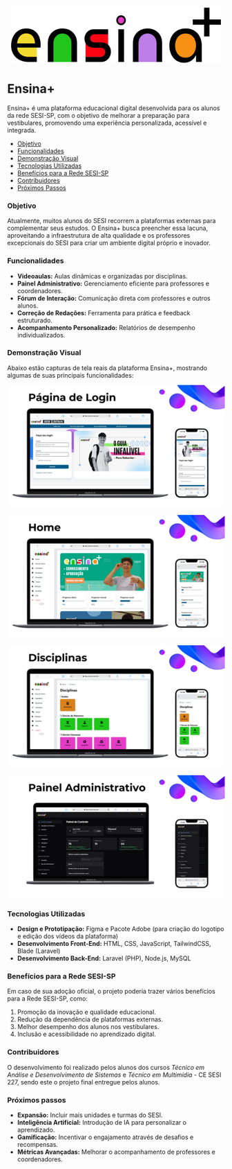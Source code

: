 <p align="center">
    <img src="https://raw.githubusercontent.com/caio-pellegrini/ensina-mais/refs/heads/main/.github/images/logo-ensina.svg" alt="logo">
</p>

# Ensina+
Ensina+ é uma plataforma educacional digital desenvolvida para os alunos da rede SESI-SP, com o objetivo de melhorar a preparação para vestibulares, promovendo uma experiência personalizada, acessível e integrada.

- [Objetivo](#objetivo)
- [Funcionalidades](#funcionalidades)
- [Demonstração Visual](#demonstração-visual)
- [Tecnologias Utilizadas](#tecnologias-utilizadas)
- [Benefícios para a Rede SESI-SP](#benefícios-para-a-rede-sesi-sp)
- [Contribuidores](#contribuidores)
- [Próximos Passos](#próximos-passos)

### Objetivo
Atualmente, muitos alunos do SESI recorrem a plataformas externas para complementar seus estudos. O Ensina+ busca preencher essa lacuna, aproveitando a infraestrutura de alta qualidade e os professores excepcionais do SESI para criar um ambiente digital próprio e inovador.

### Funcionalidades
- **Videoaulas:** Aulas dinâmicas e organizadas por disciplinas.
- **Painel Administrativo:** Gerenciamento eficiente para professores e coordenadores.
- **Fórum de Interação:** Comunicação direta com professores e outros alunos.
- **Correção de Redações:** Ferramenta para prática e feedback estruturado.
- **Acompanhamento Personalizado:** Relatórios de desempenho individualizados.



### Demonstração Visual
Abaixo estão capturas de tela reais da plataforma Ensina+, mostrando algumas de suas principais funcionalidades:

![Página de Login](.github/images/login.jpg)

![Home](.github/images/home.jpg)

![Disciplinas](.github/images/disciplinas.jpg)

![Painel Administrativo](.github/images/admin.jpg)

### Tecnologias Utilizadas
- **Design e Prototipação:** Figma e Pacote Adobe (para criação do logotipo e edição dos vídeos da plataforma)
- **Desenvolvimento Front-End:** HTML, CSS, JavaScript, TailwindCSS, Blade (Laravel)
- **Desenvolvimento Back-End:** Laravel (PHP), Node.js, MySQL

### Benefícios para a Rede SESI-SP
Em caso de sua adoção oficial, o projeto poderia trazer vários benefícios para a Rede SESI-SP, como:
1. Promoção da inovação e qualidade educacional.
2. Redução da dependência de plataformas externas.
3. Melhor desempenho dos alunos nos vestibulares.
4. Inclusão e acessibilidade no aprendizado digital.

### Contribuidores
O desenvolvimento foi realizado pelos alunos dos cursos *Técnico em Análise e Desenvolvimento de Sistemas* e *Técnico em Multimídia* - CE SESI 227, sendo este o projeto final entregue pelos alunos.

### Próximos passos
- **Expansão:** Incluir mais unidades e turmas do SESI.
- **Inteligência Artificial:** Introdução de IA para personalizar o aprendizado.
- **Gamificação:** Incentivar o engajamento através de desafios e recompensas.
- **Métricas Avançadas:** Melhorar o acompanhamento de professores e coordenadores.
